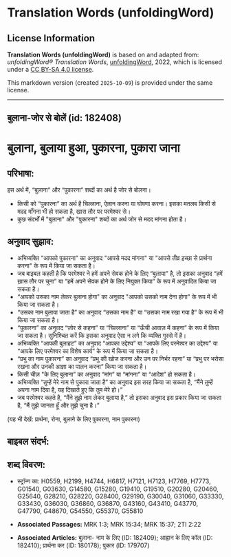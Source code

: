 # Translation Words (unfoldingWord)

## License Information

**Translation Words (unfoldingWord)** is based on and adapted from: _unfoldingWord® Translation Words_, [unfoldingWord](https://unfoldingword.org/utw), 2022, which is licensed under a [CC BY-SA 4.0 license](https://creativecommons.org/licenses/by-sa/4.0/legalcode.en).

This markdown version (created `2025-10-09`) is provided under the same license.



--------------------------------

## बुलाना-जोर से बोलें (id: 182408)

बुलाना, बुलाया हुआ, पुकारना, पुकारा जाना
========================================

परिभाषा:
--------

इस अर्थ में, “बुलाना” और “पुकारना” शब्दों का अर्थ है जोर से बोलना।

* किसी को “पुकारना” का अर्थ है चिल्लाना, ऐलान करना या घोषणा करना। इसका मतलब किसी से मदद माँगना भी हो सकता है, खास तौर पर परमेश्वर से।
* कुछ संदर्भों में "बुलाना" और "पुकारना" शब्दों का अर्थ जोर से मदद मांगना होता है।

अनुवाद सुझाव:
-------------

* अभिव्यक्ति “आपको पुकारना” का अनुवाद "आपसे मदद मांगना" या "आपसे तीव्र इच्छा से प्रार्थना करना" के रूप में किया जा सकता है।
* जब बाइबल कहती है कि परमेश्‍वर ने हमें अपने सेवक होने के लिए “बुलाया” है, तो इसका अनुवाद “हमें ख़ास तौर पर चुना” या “हमें अपने सेवक होने के लिए नियुक्त किया” के रूप में अनुवादित किया जा सकता है।
* “आपको उसका नाम लेकर बुलाना होगा" का अनुवाद "आपको उसको नाम देना होगा" के रूप में भी किया जा सकता है।
* “उसका नाम बुलाया जाता है” का अनुवाद “उसका नाम है” या “उसका नाम रखा गया है” के रूप में भी किया जा सकता है।
* “पुकारना” का अनुवाद “ज़ोर से कहना” या “चिल्लाना” या “ऊँची आवाज़ में कहना” के रूप में किया जा सकता है। सुनिश्चित करें कि इसका अनुवाद ऐसा न लगे कि व्यक्ति गुस्से में है।
* अभिव्यक्ति “आपकी बुलाहट” का अनुवाद “आपका उद्देश्य” या “आपके लिए परमेश्वर का उद्देश्य” या “आपके लिए परमेश्वर का विशेष कार्य” के रूप में किया जा सकता है।
* “प्रभु का नाम पुकारना” का अनुवाद “प्रभु की खोज करना और उन पर निर्भर रहना” या “प्रभु पर भरोसा रखना और उनकी आज्ञा का पालन करना” किया जा सकता है।
* किसी चीज़ "के लिए बुलाना” का अनुवाद “मांग” या “मांगना” या “आदेश” हो सकता है।
* अभिव्यक्ति “तुम्हें मेरे नाम से पुकारा जाता है” का अनुवाद इस तरह किया जा सकता है, “मैंने तुम्हें अपना नाम दिया है, यह दिखाते हुए कि तुम मेरे हो।”
* जब परमेश्वर कहते है, “मैंने तुझे नाम लेकर बुलाया है,” तो इसका अनुवाद इस प्रकार किया जा सकता है, “मैं तुझे जानता हूँ और तुझे चुना है।”

(यह भी देखें: प्रार्थना, रोना, बुलाने के लिए पुकारना, नाम पुकारना)

बाइबल संदर्भ:
-------------

शब्द विवरण:
-----------

* स्ट्रॉन्ग का: H0559, H2199, H4744, H6817, H7121, H7123, H7769, H7773, G01540, G03630, G14580, G15280, G19410, G19510, G20280, G20460, G25640, G28210, G28220, G28400, G29190, G30040, G31060, G33330, G33430, G36030, G36860, G36870, G43160, G43410, G43770, G47790, G48670, G54550, G55370, G55810

* **Associated Passages:** MRK 1:3; MRK 15:34; MRK 15:37; 2TI 2:22
* **Associated Articles:** बुलाना- नाम के लिए (ID: 182409); आह्वान के लिए कॉल (ID: 182410); प्रार्थना कर (ID: 180178); पुकार (ID: 179707)

